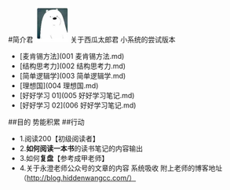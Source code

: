 #简介君
![](./_image/2017-02-19-10-24-27.jpg)
关于西瓜太郎君 小系统的尝试版本
  
  - [麦肯锡方法](001 麦肯锡方法.md)
  - [结构思考力](002 结构思考力.md)
  - [简单逻辑学](003 简单逻辑学.md)
  - [理想国](004 理想国.md)
  - [好好学习 01](005 好好学习笔记.md)
  - [好好学习 02](006 好好学习笔记.md)


##目的
势能积累
##行动
- 1.阅读200【初级阅读者】
- 2.**如何阅读一本书**的读书笔记的内容输出
- 3.如何**复盘**【参考成甲老师】
- 4.关于永澄老师公众号的文章的内容 系统吸收
附上老师的博客地址（http://blog.hiddenwangcc.com/）

